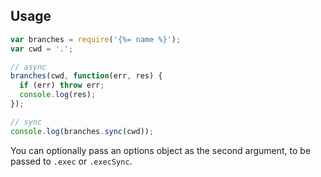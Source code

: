 ## Usage

```js
var branches = require('{%= name %}');
var cwd = '.';

// async
branches(cwd, function(err, res) {
  if (err) throw err;
  console.log(res);
});

// sync
console.log(branches.sync(cwd));
```

You can optionally pass an options object as the second argument, to be passed to `.exec` or `.execSync`.
